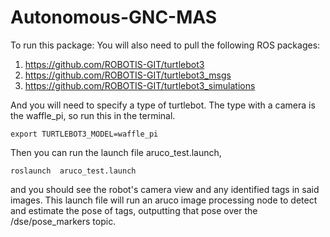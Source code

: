 # Autonomous-GNC-MAS

To run this package: 
You will also need to pull the following ROS packages:

1. https://github.com/ROBOTIS-GIT/turtlebot3
2. https://github.com/ROBOTIS-GIT/turtlebot3_msgs
3. https://github.com/ROBOTIS-GIT/turtlebot3_simulations

And you will need to specify a type of turtlebot. The type with a camera is the waffle_pi, so run this in the terminal.

`export TURTLEBOT3_MODEL=waffle_pi`

Then you can run the launch file aruco_test.launch,

`roslaunch  aruco_test.launch`

and you should see the robot's camera view and any identified tags in said images. This launch file will run an aruco image processing node to detect and estimate the pose of tags, outputting that pose over the /dse/pose_markers topic. 
